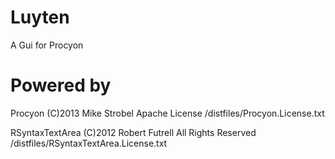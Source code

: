 Luyten
======

A Gui for Procyon

Powered by 
======
Procyon
(C)2013 Mike Strobel
Apache License
/distfiles/Procyon.License.txt


RSyntaxTextArea
(C)2012 Robert Futrell
All Rights Reserved
/distfiles/RSyntaxTextArea.License.txt
